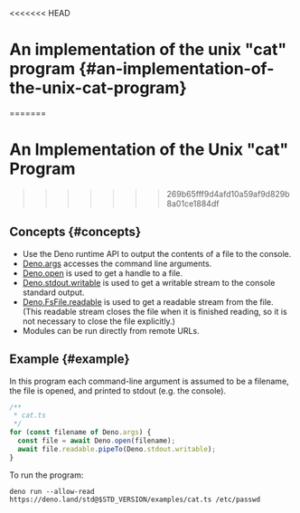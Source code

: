 <<<<<<< HEAD
# An implementation of the unix "cat" program {#an-implementation-of-the-unix-cat-program}
=======
# An Implementation of the Unix "cat" Program
>>>>>>> 269b65fff9d4afd10a59af9d829b8a01ce1884df

## Concepts {#concepts}

- Use the Deno runtime API to output the contents of a file to the console.
- [Deno.args](/api?s=Deno.args) accesses the command line arguments.
- [Deno.open](/api?s=Deno.open) is used to get a handle to a file.
- [Deno.stdout.writable](/api?s=Deno.stdout.writable) is used to get a writable
  stream to the console standard output.
- [Deno.FsFile.readable](/api?s=Deno.FsFile#prop_readable) is used to get a
  readable stream from the file. (This readable stream closes the file when it
  is finished reading, so it is not necessary to close the file explicitly.)
- Modules can be run directly from remote URLs.

## Example {#example}

In this program each command-line argument is assumed to be a filename, the file
is opened, and printed to stdout (e.g. the console).

```ts
/**
 * cat.ts
 */
for (const filename of Deno.args) {
  const file = await Deno.open(filename);
  await file.readable.pipeTo(Deno.stdout.writable);
}
```

To run the program:

```shell
deno run --allow-read https://deno.land/std@$STD_VERSION/examples/cat.ts /etc/passwd
```
